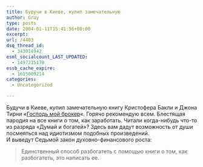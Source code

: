 ```yaml
---
title: Будучи в Киеве, купил замечательную
author: Gray
type: posts
date: 2004-01-11T15:41:56+00:00
excerpt:
url: /4403
dsq_thread_id:
  - 343014942
esml_socialcount_LAST_UPDATED:
  - 1497215170
essb_cache_expire:
  - 1615009214
categories:
  - Uncategorized

---
```








Будучи в Киеве, купил замечательную книгу Кристофера Бакли и Джона Тирни &#171;<a href="http://www.ozon.ru/context/detail/id/1414930/partner=searchengines" target="_blank">Господь мой брокер</a>&#171;. Горячо рекомендую всем. Блестящая пародия на все книги о том, как заработать. Читали когда-нибудь что-то из разряда &#171;Думай и богатей&#187;? Здесь вам дадут возможность от души посмеяться над идиотизмом подобных произведений.  
И выведут Седьмой закон духовно-финансового роста:

> Единственный способ разбогатеть с помощью книги о том, как разбогатеть, это написать ее.